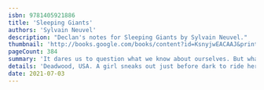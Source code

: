 ```yaml
---
isbn: 9781405921886
title: 'Sleeping Giants'
authors: 'Sylvain Neuvel'
description: "Declan's notes for Sleeping Giants by Sylvain Neuvel."
thumbnail: 'http://books.google.com/books/content?id=KsnyjwEACAAJ&printsec=frontcover&img=1&zoom=5&source=gbs_api'
pageCount: 384
summary: 'It dares us to question what we know about ourselves. But what if we were meant to find it? And what happens when this vast, global puzzle is complete...? What happens when you make a discovery that changes everything?'
details: 'Deadwood, USA. A girl sneaks out just before dark to ride her new bike. Suddenly, the ground disappears beneath her. Waking up at the bottom of a deep pit, she sees an emergency rescue team above her. The people looking down see something far stranger. That girl grows up to be Dr. Rose Franklyn, a brilliant scientist and the leading world expert on what she discovered. An enormous, ornate hand made of an exceptionally rare metal, which predates all human civilisation on the continent. An object whose origins and purpose are perhaps the greatest mystery humanity has ever faced. Solving the secret of where it came from - and how many more parts may be out there - could change life as we know it.'
date: 2021-07-03
---
```

